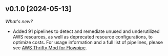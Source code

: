 ## v0.1.0 [2024-05-13]

_What's new?_

- Added 91 pipelines to detect and remediate unused and underutilized AWS resources, as well as deprecated resource configurations, to optimize costs. For usage information and a full list of pipelines, please see [AWS Thrifty Mod for Flowpipe](https://hub.flowpipe.io/mods/turbot/aws_thrifty).